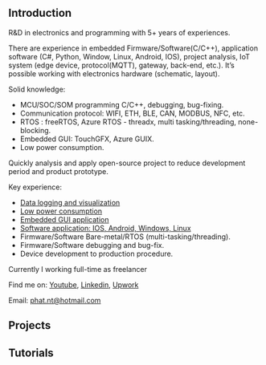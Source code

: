 ## Introduction

R&D in electronics and programming with 5+ years of experiences. 

There are experience in embedded Firmware/Software(C/C++), application software (C#, Python, Window, Linux, Android, IOS), project analysis, IoT system (edge device, protocol(MQTT), gateway, back-end, etc.). It’s possible working with electronics hardware (schematic, layout). 

Solid knowledge:
- MCU/SOC/SOM programming C/C++, debugging, bug-fixing.
- Communication protocol: WIFI, ETH, BLE, CAN, MODBUS, NFC, etc.
- RTOS : freeRTOS, Azure RTOS - threadx, multi tasking/threading, none-blocking.
- Embedded GUI: TouchGFX, Azure GUIX.
- Low power consumption.

Quickly analysis and apply open-source project to reduce development period and product prototype.

Key experience:
- [Data logging and visualization](data_log_and_visilization.md)
- [Low power consumption](low_power_consumption.md)
- [Embedded GUI application](embedded_gui_application.md)
- [Software application: IOS, Android, Windows, Linux](software_app_page.md)
- Firmware/Software Bare-metal/RTOS (multi-tasking/threading).
- Firmware/Software debugging and bug-fix.
- Device development to production procedure.

Currently I working full-time as freelancer

Find me on: [Youtube](https://www.youtube.com/c/PhatNguyenDIY), [Linkedin](https://www.linkedin.com/in/phatnt/), [Upwork](https://www.upwork.com/freelancers/~017742a3ed87a97121?viewMode=1)

Email: phat.nt@hotmail.com

## Projects

## Tutorials